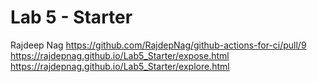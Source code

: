 # Lab 5 - Starter
Rajdeep Nag
https://github.com/RajdepNag/github-actions-for-ci/pull/9
https://rajdepnag.github.io/Lab5_Starter/expose.html
https://rajdepnag.github.io/Lab5_Starter/explore.html
